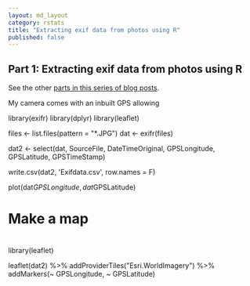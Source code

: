 ```yaml
---
layout: md_layout
category: rstats
title: "Extracting exif data from photos using R"
published: false  
---
```


## Part 1: Extracting exif data from photos using R  

See the other [parts in this series of blog posts](/rstats/2016/11/14/photos-to-spatialstat.html).  

My camera comes with an inbuilt GPS allowing

library(exifr)
library(dplyr)
library(leaflet)

files <- list.files(pattern = "*.JPG")
dat <- exifr(files)

dat2 <- select(dat,
	SourceFile, DateTimeOriginal,
	GPSLongitude, GPSLatitude,
	GPSTimeStamp)

write.csv(dat2, 'Exifdata.csv', row.names = F)

plot(dat$GPSLongitude, dat$GPSLatitude)

#
# Make a map
#

library(leaflet)

leaflet(dat2) %>%
addProviderTiles("Esri.WorldImagery") %>%
addMarkers(~ GPSLongitude, ~ GPSLatitude)
